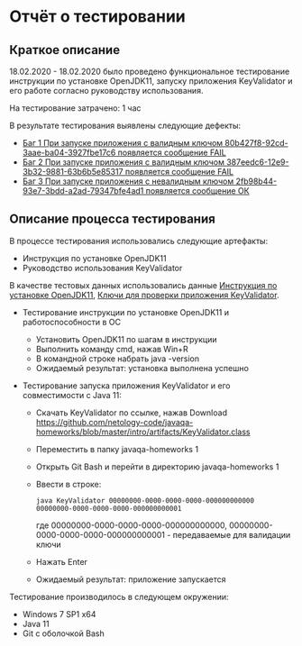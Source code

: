# Отчёт о тестировании 
## Краткое описание
18.02.2020 - 18.02.2020 было проведено функциональное тестирование инструкции по установке OpenJDK11, запуску приложения KeyValidator и его работе согласно руководству использования.

На тестирование затрачено: 1 час

В результате тестирования выявлены следующие дефекты:
* [Баг 1 При запуске приложения с валидным ключом 80b427f8-92cd-3aae-ba04-3927fbe17c6 появляется сообщение FAIL](https://user-images.githubusercontent.com/60143597/74757318-e2a85780-5286-11ea-906d-40162ccc9819.png)
* [Баг 2 При запуске приложения с валидным ключом 387eedc6-12e9-3b32-9881-63b6b5e85317 появляется сообщение FAIL](https://user-images.githubusercontent.com/60143597/74757464-15eae680-5287-11ea-93d3-64f68e4d7377.png)
* [Баг 3 При запуске приложения с невалидным ключом 2fb98b44-93e7-3bdd-a2ad-79347bfe4ad1 появляется сообщение ОК](https://user-images.githubusercontent.com/60143597/74757698-6b26f800-5287-11ea-805f-220660dca04c.png)
## Описание процесса тестирования
 В процессе тестирования использовались следующие артефакты:
* Инструкция по установке OpenJDK11
* Руководство использования KeyValidator

В качестве тестовых данных использовались данные
[Инструкция по установке OpenJDK11](https://github.com/netology-code/javaqa-homeworks/blob/master/intro/openjdk11-manual.md#инструкция-по-установке-openjdk11),
[Ключи для проверки приложения KeyValidator](https://github.com/netology-code/javaqa-homeworks/blob/master/intro/user-manual.md#ключи-для-проверки).

* Тестирование инструкции по установке OpenJDK11 и работоспособности в ОС
  * Установить OpenJDK11 по шагам в инструкции 
  * Выполнить команду cmd, нажав Win+R  
  * В командной строке набрать java -version
  * Ожидаемый результат: установка выполнена успешно 

* Тестирование запуска приложения KeyValidator и его совместимости с Java 11:
  * Скачать KeyValidator по ссылке, нажав Download  https://github.com/netology-code/javaqa-homeworks/blob/master/intro/artifacts/KeyValidator.class
  * Переместить в папку javaqa-homeworks 1 
  * Открыть Git Bash и перейти в директорию javaqa-homeworks 1
  * Ввести в строке:
  
    `java KeyValidator 00000000-0000-0000-0000-000000000000 00000000-0000-0000-0000-000000000001`

    где 00000000-0000-0000-0000-000000000000, 00000000-0000-0000-0000-000000000001 - передаваемые для валидации ключи 

  * Нажать Enter
  * Ожидаемый результат: приложение запускается 


Тестирование производилось в следующем окружении:
* Windows 7 SP1 x64
* Java 11
* Git c оболочкой Bash 